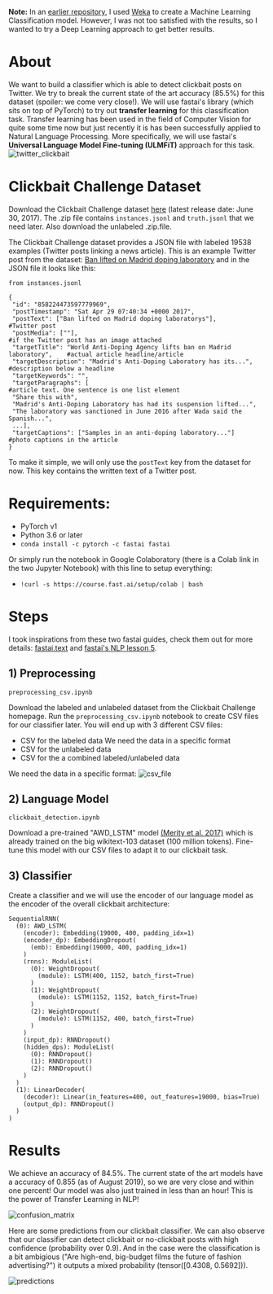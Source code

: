 **Note:** In an [earlier repository](https://github.com/magicaltrap/clickbait_weka, "clickbait_weka"), I used [Weka](https://www.cs.waikato.ac.nz/ml/index.html "Weka Homepage") to create a Machine Learning Classification model. However, I was not too satisfied with the results, so I wanted to try a Deep Learning approach to get better results.

# About
We want to build a classifier which is able to detect clickbait posts on Twitter. We try to break the current state of the art accuracy (85.5%) for this dataset (spoiler: we come very close!). We will use fastai's library (which sits on top of PyTorch) to try out **transfer learning** for this classification task. Transfer learning has been used in the field of Computer Vision for quite some time now but just recently it is has been successfully applied to Natural Language Processing. More specifically, we will use fastai's **Universal Language Model Fine-tuning (ULMFiT)** approach for this task. 
![twitter_clickbait](./images/)


# Clickbait Challenge Dataset
Download the Clickbait Challenge dataset [here](https://www.clickbait-challenge.org "Clickbait Challenge") (latest release date: June 30, 2017). The .zip file contains `instances.jsonl` and `truth.jsonl` that we need later. Also download the unlabeled .zip.file.

The Clickbait Challenge dataset provides a JSON file with labeled 19538 examples (Twitter posts linking a news article). This is an example Twitter post from the dataset: [Ban lifted on Madrid doping laboratory](https://twitter.com/bbcworld/status/858224473597779969?lang=en "Twitter Post") and in the JSON file it looks like this:

```
from instances.jsonl

{
 "id": "858224473597779969",
 "postTimestamp": "Sat Apr 29 07:40:34 +0000 2017",
 "postText": ["Ban lifted on Madrid doping laboratorys"],                     #Twitter post
 "postMedia": [""],                                                           #if the Twitter post has an image attached 
 "targetTitle": "World Anti-Doping Agency lifts ban on Madrid laboratory",    #actual article headline/article
 "targetDescription": "Madrid's Anti-Doping Laboratory has its...",           #description below a headline
 "targetKeywords": "",
 "targetParagraphs": [                                                        #article text. One sentence is one list element
 "Share this with", 
 "Madrid's Anti-Doping Laboratory has had its suspension lifted...", 
 "The laboratory was sanctioned in June 2016 after Wada said the Spanish...",
 ...],
 "targetCaptions": ["Samples in an anti-doping laboratory..."]                #photo captions in the article 
} 

```
To make it simple, we will only use the `postText` key from the dataset for now. This key contains the written text of a Twitter post.

# Requirements:

* PyTorch v1
* Python 3.6 or later
* `conda install -c pytorch -c fastai fastai`

Or simply run the notebook in Google Colaboratory (there is a Colab link in the two Jupyter Notebook) with this line to setup everything:
* `!curl -s https://course.fast.ai/setup/colab | bash`


# Steps

I took inspirations from these two fastai guides, check them out for more details: [fastai.text](https://docs.fast.ai/text.html, "fastai.text") and [fastai's NLP lesson 5](https://github.com/fastai/course-nlp/blob/master/5-nn-imdb.ipynb, "fastai NLP lesson 5").

## 1) Preprocessing
`preprocessing_csv.ipynb`

Download the labeled and unlabeled dataset from the Clickbait Challenge homepage. Run the `preprocessing_csv.ipynb` notebook to create CSV files for our classifier later. You will end up with 3 different  CSV files:
* CSV for the labeled data We need the data in a specific format
* CSV for the unlabeled data
* CSV for the a combined labeled/unlabeled data

We need the data in a specific format:
![csv_file](./images/)

## 2) Language Model
`clickbait_detection.ipynb`

Download a pre-trained "AWD_LSTM" model [(Merity et al. 2017)](https://arxiv.org/abs/1708.02182, "AWD_LSTM") which is already trained on the big wikitext-103 dataset (100 million tokens). Fine-tune this model with our CSV files to adapt it to our clickbait task. 

## 3) Classifier
Create a classifier and we will use the encoder of our language model as the encoder of the overall clickbait architecture:

```
SequentialRNN(
  (0): AWD_LSTM(
    (encoder): Embedding(19000, 400, padding_idx=1)
    (encoder_dp): EmbeddingDropout(
      (emb): Embedding(19000, 400, padding_idx=1)
    )
    (rnns): ModuleList(
      (0): WeightDropout(
        (module): LSTM(400, 1152, batch_first=True)
      )
      (1): WeightDropout(
        (module): LSTM(1152, 1152, batch_first=True)
      )
      (2): WeightDropout(
        (module): LSTM(1152, 400, batch_first=True)
      )
    )
    (input_dp): RNNDropout()
    (hidden_dps): ModuleList(
      (0): RNNDropout()
      (1): RNNDropout()
      (2): RNNDropout()
    )
  )
  (1): LinearDecoder(
    (decoder): Linear(in_features=400, out_features=19000, bias=True)
    (output_dp): RNNDropout()
  )
)

```

# Results
We achieve an accuracy of 84.5%. The current state of the art models have a accuracy of 0.855 (as of August 2019), so we are very close and within one percent! Our model was also just trained in less than an hour! This is the power of Transfer Learning in NLP!

![confusion_matrix](./images/)


Here are some predictions from our clickbait classifier. We can also observe that our classifier can detect clickbait or no-clickbait posts with high confidence (probability over 0.9). And in the case were the classification is a bit ambigious ("Are high-end, big-budget films the future of fashion advertising?") it outputs a mixed probability (tensor([0.4308, 0.5692])).

![predictions](./images/)

